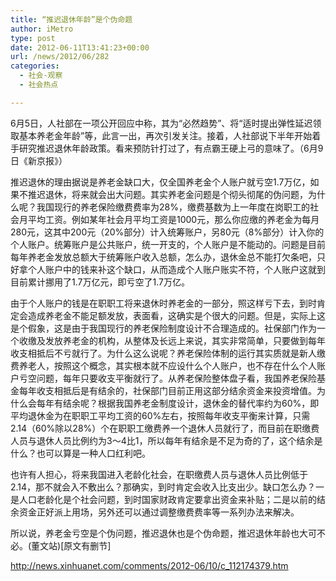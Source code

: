 ```yaml
---
title: “推迟退休年龄”是个伪命题
author: iMetro
type: post
date: 2012-06-11T13:41:23+00:00
url: /news/2012/06/282
categories:
  - 社会-观察
  - 社会热点

---
```

6月5日，人社部在一项公开回应中称，其为“必然趋势”、将“适时提出弹性延迟领取基本养老金年龄”等，此言一出，再次引发关注。接着，人社部说下半年开始着手研究推迟退休年龄政策。看来预防针打过了，有点霸王硬上弓的意味了。（6月9日《新京报》）

推迟退休的理由据说是养老金缺口大，仅全国养老金个人账户就亏空1.7万亿，如果不推迟退休，将来就会出大问题。其实养老金问题是个彻头彻尾的伪问题，为什么呢？我国现行的养老保险缴费费率为28%，缴费基数为上一年度在岗职工的社会月平均工资。例如某年社会月平均工资是1000元，那么你应缴的养老金为每月280元，这其中200元（20%部分）计入统筹账户，另80元（8%部分）计入你的个人账户。统筹账户是公共账户，统一开支的，个人账户是不能动的。问题是目前每年养老金发放总额大于统筹账户收入总额，怎么办，退休金总不能打欠条吧，只好拿个人账户中的钱来补这个缺口，从而造成个人账户账实不符，个人账户这就到目前累计挪用了1.7万亿元，即亏空了1.7万亿。

由于个人账户的钱是在职职工将来退休时养老金的一部分，照这样亏下去，到时肯定会造成养老金不能足额发放，表面看，这确实是个很大的问题。但是，实际上这是个假象，这是由于我国现行的养老保险制度设计不合理造成的。社保部门作为一个收缴及发放养老金的机构，从整体及长远上来说，其实非常简单，只要做到每年收支相抵后不亏就行了。为什么这么说呢？养老保险体制的运行其实质就是新人缴费养老人，按照这个概念，其实根本就不应设什么个人账户，也不存在什么个人账户亏空问题，每年只要收支平衡就行了。从养老保险整体盘子看，我国养老保险基金每年收支相抵后是有结余的，社保部门目前正用这部分结余资金来投资增值。为什么会每年有结余呢？根据我国养老金制度设计，退休金的替代率约为60%，即平均退休金为在职职工平均工资的60%左右，按照每年收支平衡来计算，只需2.14（60%除以28%）个在职职工缴费养一个退休人员就行了，而目前在职缴费人员与退休人员比例约为3～4比1，所以每年有结余是不足为奇的了，这个结余是什么？也可以算是一种人口红利吧。

也许有人担心，将来我国进入老龄化社会，在职缴费人员与退休人员比例低于2.14，那不就会入不敷出么？那确实，到时肯定会收入比支出少。缺口怎么办？一是人口老龄化是个社会问题，到时国家财政肯定要拿出资金来补贴；二是以前的结余资金正好派上用场，另外还可以通过调整缴费费率等一系列办法来解决。

所以说，养老金亏空是个伪问题，推迟退休也是个伪命题，推迟退休年龄也大可不必。(董文站)[原文有删节]

<http://news.xinhuanet.com/comments/2012-06/10/c_112174379.htm>
